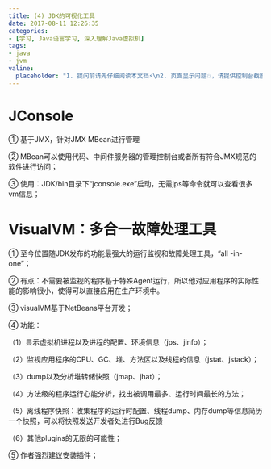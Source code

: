```yaml
---
title: (4) JDK的可视化工具
date: 2017-08-11 12:26:35
categories:
- [学习, Java语言学习, 深入理解Java虚拟机]
tags:
- java
- jvm
valine:
  placeholder: "1. 提问前请先仔细阅读本文档⚡\n2. 页面显示问题💥，请提供控制台截图📸或者您的测试网址\n3. 其他任何报错💣，请提供详细描述和截图📸，祝食用愉快💪"
---
```


# JConsole

① 基于JMX，针对JMX MBean进行管理

② MBean可以使用代码、中间件服务器的管理控制台或者所有符合JMX规范的软件进行访问；

③ 使用：JDK/bin目录下“jconsole.exe”启动，无需jps等命令就可以查看很多vm信息；

# VisualVM：多合一故障处理工具

① 至今位置随JDK发布的功能最强大的运行监视和故障处理工具，“all -in-one”；

② 有点：不需要被监视的程序基于特殊Agent运行，所以他对应用程序的实际性能的影响很小，使得可以直接应用在生产环境中。

③ visualVM基于NetBeans平台开发；

④ 功能：

（1）显示虚拟机进程以及进程的配置、环境信息（jps、jinfo）；

（2）监视应用程序的CPU、GC、堆、方法区以及线程的信息（jstat、jstack）；

（3）dump以及分析堆转储快照（jmap、jhat）；

（4）方法级的程序运行心能分析，找出被调用最多、运行时间最长的方法；

（5）离线程序快照：收集程序的运行时配置、线程dump、内存dump等信息简历一个快照，可以将快照发送开发者处进行Bug反馈

（6）其他plugins的无限的可能性；

⑤ 作者强烈建议安装插件；

